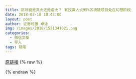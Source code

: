 ```yaml
---
title: 区块链是真火还是虚火？ 有投资人说95%区块链项目处在幻想阶段
date: 2018-03-18 10:43:00
layout: post
author: 证券时报 卓泳
img: /images/2018/1521341021.png
categories:
  - 微信文章
  - 导入
tags: 随笔
---
```


[原链接](http://mp.weixin.qq.com/s?__biz=MzU4NjA0ODc0MQ==&amp;mid=2247484079&amp;idx=1&amp;sn=729e85977208f32a48fff5b2b4c47184&amp;chksm=fd807725caf7fe33077c9f0935872fb88386a860b2b58f3d0f257d5514d3dacef57831190a75&amp;scene=27#wechat_redirect)
{% raw %}

{% endraw %}
